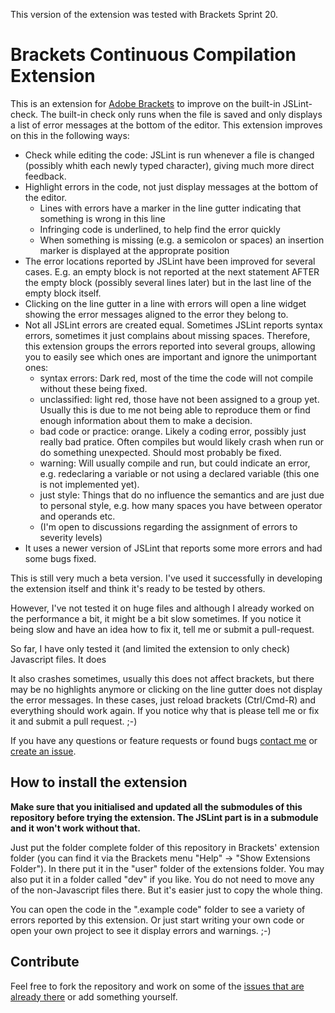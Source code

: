 This version of the extension was tested with Brackets Sprint 20.


Brackets Continuous Compilation Extension
=========================================

This is an extension for [Adobe Brackets][1] to improve on the built-in JSLint-check. The built-in check only runs when the file is saved and only displays a list of error messages at the bottom of the editor. This extension improves on this in the following ways:

* Check while editing the code: JSLint is run whenever a file is changed (possibly whith each newly typed character), giving much more direct feedback.
* Highlight errors in the code, not just display messages at the bottom of the editor.
	* Lines with errors have a marker in the line gutter indicating that something is wrong in this line
	* Infringing code is underlined, to help find the error quickly
	* When something is missing (e.g. a semicolon or spaces) an insertion marker is displayed at the approprate position
* The error locations reported by JSLint have been improved for several cases. E.g. an empty block is not reported at the next statement AFTER the empty block (possibly several lines later) but in the last line of the empty block itself.
* Clicking on the line gutter in a line with errors will open a line widget showing the error messages aligned to the error they belong to.
* Not all JSLint errors are created equal. Sometimes JSLint reports syntax errors, sometimes it just complains about missing spaces. Therefore, this extension groups the errors reported into several groups, allowing you to easily see which ones are important and ignore the unimportant ones:
	* syntax errors: Dark red, most of the time the code will not compile without these being fixed. 
	* unclassified: light red, those have not been assigned to a group yet. Usually this is due to me not being able to reproduce them or find enough information about them to make a decision.
	* bad code or practice: orange. Likely a coding error, possibly just really bad pratice. Often compiles but would likely crash when run or do something unexpected. Should most probably be fixed.
	* warning: Will usually compile and run, but could indicate an error, e.g. redeclaring a variable or not using a declared variable (this one is not implemented yet).
	* just style: Things that do no influence the semantics and are just due to personal style, e.g. how many spaces you have between operator and operands etc.
	* (I'm open to discussions regarding the assignment of errors to severity levels)
* It uses a newer version of JSLint that reports some more errors and had some bugs fixed.


This is still very much a beta version. I've used it successfully in developing the extension itself and think it's ready to be tested by others. 

However, I've not tested it on huge files and although I already worked on the performance a bit, it might be a bit slow sometimes. If you notice it being slow and have an idea how to fix it, tell me or submit a pull-request. 

So far, I have only tested it (and limited the extension to only check) Javascript files. It does

It also crashes sometimes, usually this does not affect brackets, but there may be no highlights anymore or clicking on the line gutter does not display the error messages. In these cases, just reload brackets (Ctrl/Cmd-R) and everything should work again. If you notice why that is please tell me or fix it and submit a pull request. ;-)




If you have any questions or feature requests or found bugs [contact me][2] or [create an issue][3].


How to install the extension
-----------------------------
**Make sure that you initialised and updated all the submodules of this repository before trying the extension. The JSLint part is in a submodule and it won't work without that.**

Just put the folder complete folder of this repository in Brackets' extension folder (you can find it via the Brackets menu "Help" -> "Show Extensions Folder"). In there put it in the "user" folder of the extensions folder. You may also put it in a folder called "dev" if you like.
You do not need to move any of the non-Javascript files there. But it's easier just to copy the whole thing.

You can open the code in the ".example code" folder to see a variety of errors reported by this extension. Or just start writing your own code or open your own project to see it display errors and warnings. ;-)


Contribute
-----------------
Feel free to fork the repository and work on some of the [issues that are already there][3] or add something yourself.


[1]: https://github.com/adobe/brackets
[2]: mailto:github@joachim.monoceres.uberspace.de
[3]: https://github.com/JoachimK/brackets-continuous-compilation/issues